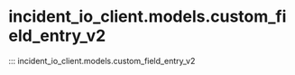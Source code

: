 # incident_io_client.models.custom_field_entry_v2

::: incident_io_client.models.custom_field_entry_v2
